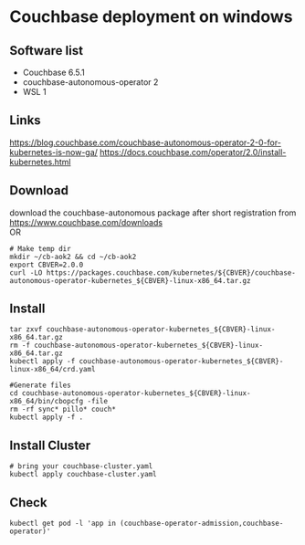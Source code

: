 # Couchbase deployment on windows  

## Software list 
* Couchbase 6.5.1
* couchbase-autonomous-operator 2
* WSL 1


## Links
https://blog.couchbase.com/couchbase-autonomous-operator-2-0-for-kubernetes-is-now-ga/
https://docs.couchbase.com/operator/2.0/install-kubernetes.html


## Download
download the couchbase-autonomous package after short registration from  
https://www.couchbase.com/downloads  
OR
```
# Make temp dir 
mkdir ~/cb-aok2 && cd ~/cb-aok2 
export CBVER=2.0.0
curl -LO https://packages.couchbase.com/kubernetes/${CBVER}/couchbase-autonomous-operator-kubernetes_${CBVER}-linux-x86_64.tar.gz
```

## Install 
```
tar zxvf couchbase-autonomous-operator-kubernetes_${CBVER}-linux-x86_64.tar.gz
rm -f couchbase-autonomous-operator-kubernetes_${CBVER}-linux-x86_64.tar.gz
kubectl apply -f couchbase-autonomous-operator-kubernetes_${CBVER}-linux-x86_64/crd.yaml

#Generate files 
cd couchbase-autonomous-operator-kubernetes_${CBVER}-linux-x86_64/bin/cbopcfg -file
rm -rf sync* pillo* couch*
kubectl apply -f .
```

## Install Cluster
```
# bring your couchbase-cluster.yaml
kubectl apply couchbase-cluster.yaml
```

## Check 
```
kubectl get pod -l 'app in (couchbase-operator-admission,couchbase-operator)' 
```

